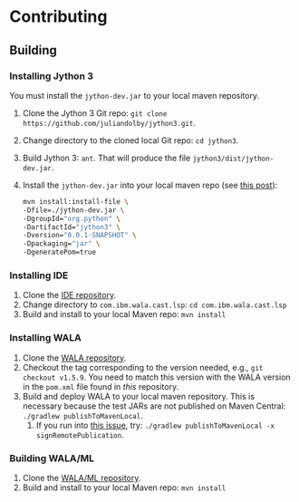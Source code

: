 # Contributing

## Building

### Installing Jython 3

You must install the `jython-dev.jar` to your local maven repository.

1. Clone the Jython 3 Git repo: `git clone https://github.com/juliandolby/jython3.git`.
1. Change directory to the cloned local Git repo: `cd jython3`.
1. Build Jython 3: `ant`. That will produce the file `jython3/dist/jython-dev.jar`.
1. Install the `jython-dev.jar` into your local maven repo (see [this post][SO post]):

    ```bash
    mvn install:install-file \
	-Dfile=./jython-dev.jar \
	-DgroupId="org.python" \
	-DartifactId="jython3" \
	-Dversion="0.0.1-SNAPSHOT" \
	-Dpackaging="jar" \
	-DgeneratePom=true
    ```
### Installing IDE

1. Clone the [IDE repository][IDE].
1. Change directory to `com.ibm.wala.cast.lsp`: `cd com.ibm.wala.cast.lsp`
1. Build and install to your local Maven repo: `mvn install`

### Installing WALA

1. Clone the [WALA repository][WALA].
1. Checkout the tag corresponding to the version needed, e.g., `git checkout v1.5.9`. You need to match this version with the WALA version in the `pom.xml` file found in *this* repository.
1. Build and deploy WALA to your local maven repository. This is necessary because the test JARs are not published on Maven Central: `./gradlew publishToMavenLocal`.
    1. If you run into [this issue](https://github.com/wala/WALA/issues/1173), try: `./gradlew publishToMavenLocal -x signRemotePublication`.

### Building WALA/ML

1. Clone the [WALA/ML repository][WALA/ML].
1. Build and install to your local Maven repo: `mvn install`

[SO post]: https://stackoverflow.com/questions/4955635/how-to-add-local-jar-files-to-a-maven-project#answer-4955695
[WALA]: https://github.com/wala/WALA
[IDE]: https://github.com/wala/IDE
[WALA/ML]: https://github.com/wala/ML
